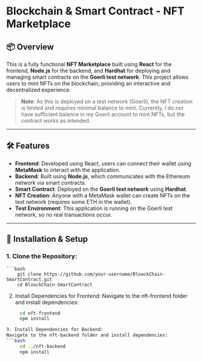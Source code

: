 # Blockchain & Smart Contract - NFT Marketplace

## 📦 Overview

This is a fully functional **NFT Marketplace** built using **React** for the frontend, **Node.js** for the backend, and **Hardhat** for deploying and managing smart contracts on the **Goerli test network**. This project allows users to mint NFTs on the blockchain, providing an interactive and decentralized experience.

> **Note**: As this is deployed on a test network (Goerli), the NFT creation is limited and requires minimal balance to mint. Currently, I do not have sufficient balance in my Goerli account to mint NFTs, but the contract works as intended.

---

## 🛠️ Features

- **Frontend**: Developed using React, users can connect their wallet using **MetaMask** to interact with the application.
- **Backend**: Built using **Node.js**, which communicates with the Ethereum network via smart contracts.
- **Smart Contract**: Deployed on the **Goerli test network** using **Hardhat**.
- **NFT Creation**: Anyone with a MetaMask wallet can create NFTs on the test network (requires some ETH in the wallet).
- **Test Environment**: This application is running on the Goerli test network, so no real transactions occur.

---

## 🔧 Installation & Setup

### **1. Clone the Repository**:
    ```bash
        git clone https://github.com/your-username/BloackChain-SmartContract.git
        cd BloackChain-SmartContract

2. Install Dependencies for Frontend:
Navigate to the nft-frontend folder and install dependencies:
```bash
     cd nft-frontend
     npm install

3. Install Dependencies for Backend:
Navigate to the nft-backend folder and install dependencies:
```bash
     cd ../nft-backend
     npm install
